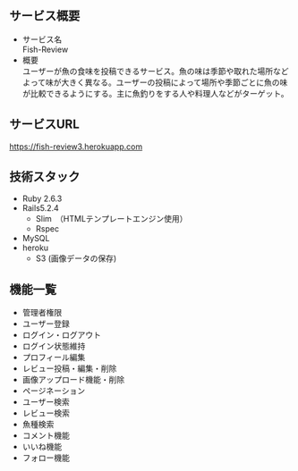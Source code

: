 ## サービス概要

- サービス名  
Fish-Review
- 概要  
ユーザーが魚の食味を投稿できるサービス。魚の味は季節や取れた場所などよって味が大きく異なる。ユーザーの投稿によって場所や季節ごとに魚の味が比較できるようにする。主に魚釣りをする人や料理人などがターゲット。

## サービスURL  
https://fish-review3.herokuapp.com

## 技術スタック  
 - Ruby 2.6.3
 - Rails5.2.4
   - Slim　（HTMLテンプレートエンジン使用）
   - Rspec
 - MySQL  
 - heroku
   - S3 (画像データの保存)
## 機能一覧
- 管理者権限
- ユーザー登録
- ログイン・ログアウト
- ログイン状態維持
- プロフィール編集
- レビュー投稿・編集・削除
- 画像アップロード機能・削除
- ページネーション
- ユーザー検索
- レビュー検索
- 魚種検索
- コメント機能
- いいね機能
- フォロー機能
